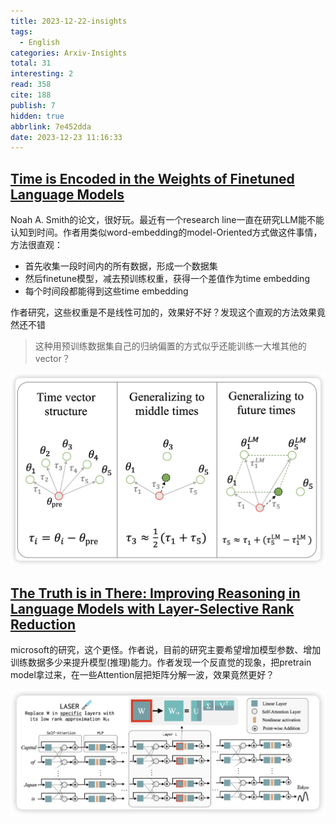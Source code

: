 ```yaml
---
title: 2023-12-22-insights
tags:
  - English
categories: Arxiv-Insights
total: 31
interesting: 2
read: 358
cite: 188
publish: 7
hidden: true
abbrlink: 7e452dda
date: 2023-12-23 11:16:33
---
```




## [Time is Encoded in the Weights of Finetuned Language Models](https://arxiv.org/pdf/2312.13401.pdf)

Noah A. Smith的论文，很好玩。最近有一个research line一直在研究LLM能不能认知到时间。作者用类似word-embedding的model-Oriented方式做这件事情，方法很直观：

- 首先收集一段时间内的所有数据，形成一个数据集
- 然后finetune模型，减去预训练权重，获得一个差值作为time embedding
- 每个时间段都能得到这些time embedding

作者研究，这些权重是不是线性可加的，效果好不好？发现这个直观的方法效果竟然还不错

> 这种用预训练数据集自己的归纳偏置的方式似乎还能训练一大堆其他的vector？

<img src="../../files/images/arxiv-insights/2023-12-18-12-22/time-embedding.png">



## [The Truth is in There: Improving Reasoning in Language Models with Layer-Selective Rank Reduction]( https://arxiv.org/pdf/2312.13558.pdf)

microsoft的研究，这个更怪。作者说，目前的研究主要希望增加模型参数、增加训练数据多少来提升模型(推理)能力。作者发现一个反直觉的现象，把pretrain model拿过来，在一些Attention层把矩阵分解一波，效果竟然更好？

<img src="../../files/images/arxiv-insights/2023-12-18-12-22/laser.png">
